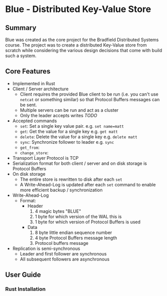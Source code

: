 # Blue - Distributed Key-Value Store

## Summary

Blue was created as the core project for the Bradfield Distributed Systems course. The project was to create a distributed Key-Value store from scratch while considering the various design decisions that come with build such a system.

## Core Features

- Implemented in Rust
- Client / Server architecture
  - Client requires the provided Blue client to be run (i.e. you can't use `netcat` or something similar) so that Protocol Buffers messages can be sent.
  - Multiple servers can be run and act as a cluster
  - Only the leader accepts writes _TODO_
- Accepted commands
  - `set`: Set a single key value pair. e.g. `set name=matt`
  - `get`: Get the value for a single key e.g. `get matt`
  - `delete`: Delete the value for a single key e.g. `delete matt`
  - `sync`: Synchronize follower to leader e.g. `sync`
  - `get_from`:
  - `change_store`:
- Transport Layer Protocol is TCP
- Serialization format for both client / server and on disk storage is Protocol Buffers
- On disk storage
  - The entire store is rewritten to disk after each `set`
  - A Write-Ahead-Log is updated after each `set` command to enable more efficient backup / synchronization
- Write-Ahead-Log
  - Format:
    - Header
      1. 4 magic bytes "BLUE"
      2. 1 byte for which version of the WAL this is
      3. 1 byte for which version of Protocol Buffers is used
    - Data
      1. 8 byte little endian sequence number
      2. 4 byte Protocol Buffers message length
      3. Protocol buffers message
- Replication is semi-synchronous
  - Leader and first follower are synchronous
  - All subsequent followers are asynchronous

## User Guide

### Rust Installation

###
